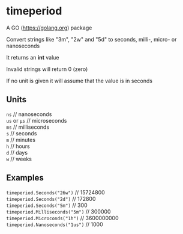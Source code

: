 # timeperiod
A GO (https://golang.org) package

Convert strings like "3m", "2w" and "5d" to seconds, milli-, micro- or nanoseconds

It returns an **int** value

Invalid strings will return 0 (zero)

If no unit is given it will assume that the value is in seconds

## Units
`ns` // nanoseconds  
`us` or `µs` // microseconds  
`ms` // milliseconds  
`s` // seconds  
`m` // minutes  
`h` // hours  
`d` // days  
`w` // weeks  

## Examples
`timeperiod.Seconds("26w")` // 15724800  
`timeperiod.Seconds("2d")` // 172800  
`timeperiod.Seconds("5m")` // 300  
`timeperiod.Milliseconds("5m")` // 300000  
`timeperiod.Microconds("1h")` // 3600000000  
`timeperiod.Nanoseconds("1us")` // 1000  
